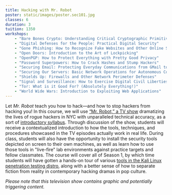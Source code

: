 ```yaml
---
title: Hacking with Mr. Robot
poster: static/images/poster.sec101.jpg
classes: 6
duration: 3
tuition: 1350
workshops:
    - "Bare Bones Crypto: Understanding Critical Cryptographic Primitives"
    - "Digital Defenses for the People: Practical Digital Security"
    - "Gone Phishing: How to Recognize Fake Websites and Other Online Scams"
    - "Open Doors: Introduction to the Art of Lockpicking"
    - "OpenPGP: How to Protect Everything with Pretty Good Privacy"
    - "Password Superpowers: How to Crack Hashes and Stump Hackers"
    - "Securing Email: Protecting Everyday Communications from GMail to ProtonMail"
    - "Securing Our Servers: Basic Network Operations for Autonomous Communities"
    - "Shields Up: Firewalls and Other Network Perimeter Defenses"
    - "Signal and Surveillance: How to Exercise Digital Civil Liberties in a Surveillance State"
    - "Tor: What is it Good For? (Absolutely Everything!)"
    - "World Wide Wars: Introduction to Exploiting Web Applications"
---
```


Let *Mr. Robot* teach you how to hack—and how to stop hackers from hacking you! In this course, we will use [“Mr. Robot,” a TV show](https://www.themoviedb.org/tv/62560-mr-robot) dramatizing the lives of rogue hackers in NYC with unparalleled technical accuracy, as a sort of [introductory syllabus](https://github.com/AnarchoTechNYC/meta/wiki/Mr.-Robot%27s-Netflix-%27n%27-Hack#week-1-s01e01). Through discussion of the show, students will receive a contextualized introduction to how the tools, techniques, and procedures showcased in the TV episodes actually work in real life. During class, students will also have the opportunity to install the security tools depicted on screen to their own machines, as well as learn how to use those tools in "live-fire" lab environments against practice targets and fellow classmates. The course will cover all of Season 1, by which time students will have gotten a hands-on tour of various [tools in the Kali Linux penetration testing distro](https://tools.kali.org/), along with a better sense of how to separate fiction from reality in contemporary hacking dramas in pop culture.

*Please note that this television show contains graphic and potentially triggering content.*

<!-- Placement test: The Red Book. NSA Trusted Networks. Otherwise known as the Ugly Red Book that won't fit on a shelf. -->
